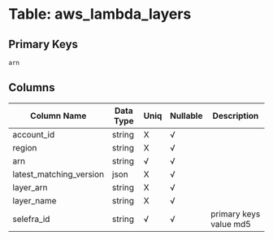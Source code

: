 # Table: aws_lambda_layers

## Primary Keys 

```
arn
```


## Columns 

|  Column Name   |  Data Type  | Uniq | Nullable | Description | 
|  ----  | ----  | ----  | ----  | ---- | 
| account_id | string | X | √ |  | 
| region | string | X | √ |  | 
| arn | string | √ | √ |  | 
| latest_matching_version | json | X | √ |  | 
| layer_arn | string | X | √ |  | 
| layer_name | string | X | √ |  | 
| selefra_id | string | √ | √ | primary keys value md5 | 


